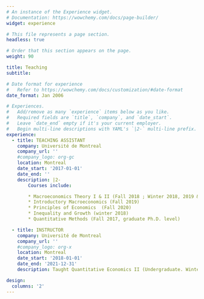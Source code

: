 ```yaml
---
# An instance of the Experience widget.
# Documentation: https://wowchemy.com/docs/page-builder/
widget: experience

# This file represents a page section.
headless: true

# Order that this section appears on the page.
weight: 90

title: Teaching
subtitle:

# Date format for experience
#   Refer to https://wowchemy.com/docs/customization/#date-format
date_format: Jan 2006

# Experiences.
#   Add/remove as many `experience` items below as you like.
#   Required fields are `title`, `company`, and `date_start`.
#   Leave `date_end` empty if it's your current employer.
#   Begin multi-line descriptions with YAML's `|2-` multi-line prefix.
experience:
  - title: TEACHING ASSISTANT
    company: Université de Montreal
    company_url: ''
    #company_logo: org-gc
    location: Montreal
    date_start: '2017-01-01'
    date_end: ''
    description: |2-
        Courses include:

        * Macroeconomics Theory I & II (Fall 2018 ; Winter 2018, 2019 & 2020)
        * Introductory Macroeconomics (Fall 2019)
        * Principles of Economics  (Fall 2020)
        * Inequality and Growth (winter 2018)
        * Quantitative Methods (Fall 2017, graduate Ph.D. level)

  - title: INSTRUCTOR
    company: Université de Montreal
    company_url: ''
    #company_logo: org-x
    location: Montreal
    date_start: '2018-01-01'
    date_end: '2021-12-31'
    description: Taught Quantitative Economics II (Undergraduate. Winter 2018, 2020 & 2021 ; Fall 2019 & 2020)

design:
  columns: '2'
---
```

